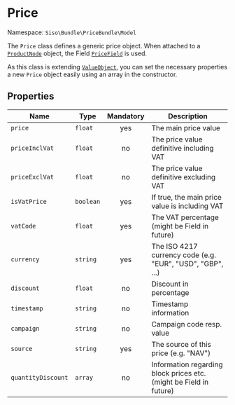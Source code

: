# Price

Namespace: `Siso\Bundle\PriceBundle\Model`

The `Price` class defines a generic price object. When attached to a [`ProductNode`](../../../catalog/catalog_api/productnode_and_orderableproductnode.md) object, the Field [`PriceField`](../../../../cookbook/fields_for_ecommerce_data/pricefield.md) is used.

As this class is extending [`ValueObject`](../../../../cookbook/valueobject.md), you can set the necessary properties a new `Price` object easily using an array in the constructor.

## Properties

| Name               | Type      | Mandatory | Description                |
| ------------------ | --------- | :-------: | ------------------------------------------------------------------ |
| `price`            | `float`   |    yes    | The main price value                                               |
| `priceInclVat`     | `float`   |    no     | The price value definitive including VAT                           |
| `priceExclVat`     | `float`   |    no     | The price value definitive excluding VAT                           |
| `isVatPrice`       | `boolean` |    yes    | If true, the main price value is including VAT                     |
| `vatCode`          | `float`   |    yes    | The VAT percentage (might be Field in future)                      |
| `currency`         | `string`  |    yes    | The ISO 4217 currency code (e.g. "EUR", "USD", "GBP", ...)         |
| `discount`         | `float`   |    no     | Discount in percentage                                             |
| `timestamp`        | `string`  |    no     | Timestamp information                                              |
| `campaign`         | `string`  |    no     | Campaign code resp. value                                          |
| `source`           | `string`  |    yes    | The source of this price (e.g. "NAV")                              |
| `quantityDiscount` | `array`   |    no     | Information regarding block prices etc. (might be Field in future) |
